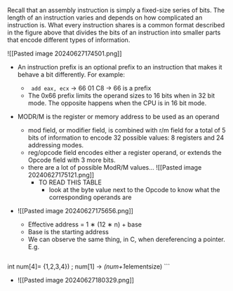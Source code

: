 Recall that an assembly instruction is simply a fixed-size series of bits.
The length of an instruction varies and depends on how complicated an
instruction is. What every instruction shares is a common format described
in the figure above that divides the bits of an instruction into smaller
parts that encode different types of information.

![[Pasted image 20240627174501.png]]

- An instruction prefix is an optional prefix to an instruction that makes it behave a bit differently. For example:
	- ``` add eax, ecx``` -> 66  01 C8 -> 66 is a prefix 
	-  The 0x66 prefix limits the operand sizes to 16 bits when in 32 bit mode. The opposite happens when the CPU is in 16 bit mode.

-  MODR/M is the register or memory address to be used as an operand
	- mod field, or modifier field, is combined with r/m field for a total of 5 bits of information to encode 32 possible values: 8 registers and 24 addressing modes.
	- reg/opcode field encodes either a register operand, or extends the Opcode field with 3 more bits.
	- there are a lot of possible ModR/M values...
		![[Pasted image 20240627175121.png]]
		- TO READ THIS TABLE
			- look at the byte value next to the Opcode to know what the corresponding operands are
- ![[Pasted image 20240627175656.png]]
	- Effective address = 1 ∗ (12 ∗ n) + base
	- Base is the starting address
	- We can observe the same thing, in C, when dereferencing a pointer. E.g.
	```C
int num[4]= {1,2,3,4}) ;
num[1] -> *(num+1*elementsize)
	```
- ![[Pasted image 20240627180329.png]]
